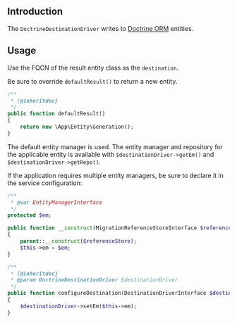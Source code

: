 Introduction
------------
The `DoctrineDestinationDriver` writes to [Doctrine ORM](https://www.doctrine-project.org/projects/doctrine-orm/en/current/index.html)
entities.

Usage
-----
Use the FQCN of the result entity class as the `destination`.

Be sure to override `defaultResult()` to return a new entity.
```php
/**
 * {@inheritdoc}
 */
public function defaultResult()
{
    return new \App\Entity\Generation();
}
``` 

The default entity manager is used.  The entity manager and repository for the
applicable entity is available with `$destinationDriver->getEm()` and
`$destinationDriver->getRepo()`.

If the application requires multiple entity managers, be sure to declare it in
the service configuration:
```php
/**
 * @var EntityManagerInterface
 */
protected $em;

public function __construct(MigrationReferenceStoreInterface $referenceStore, EntityManagerInterface $em)
{
    parent::__construct($referenceStore);
    $this->em = $em;
}

/**
 * {@inheritdoc}
 * @param DoctrineDestinationDriver $destinationDriver
 */
public function configureDestination(DestinationDriverInterface $destinationDriver)
{
    $destinationDriver->setEm($this->em);
}
```

